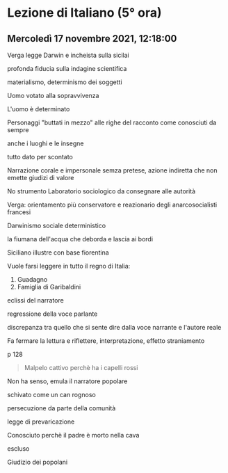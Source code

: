 # Lezione di Italiano (5° ora) 
## Mercoledì 17 novembre 2021, 12:18:00

Verga legge Darwin e incheista sulla sicilai

profonda fiducia sulla indagine scientifica

materialismo, determinismo dei soggetti

Uomo votato alla sopravvivenza

L'uomo è determinato

Personaggi "buttati in mezzo" alle righe del racconto come conosciuti da sempre

anche i luoghi e le insegne

tutto dato per scontato


Narrazione corale e impersonale semza pretese, azione indiretta che non emette giudizi di valore


No strumento Laboratorio sociologico da consegnare alle autorità

Verga: orientamento più conservatore e reazionario degli anarcosocialisti francesi

Darwinismo sociale deterministico

la fiumana dell'acqua che deborda e lascia ai bordi


Siciliano illustre con base fiorentina

Vuole farsi leggere in tutto il regno di Italia:

1. Guadagno
2. Famiglia di Garibaldini





eclissi del narratore

regressione della voce parlante


discrepanza tra quello che si sente dire dalla voce narrante e l'autore reale


Fa fermare la lettura e riflettere, interpretazione, effetto straniamento 


p 128

> Malpelo cattivo perchè ha i capelli rossi

Non ha senso, emula il narratore popolare

schivato come un can rognoso

persecuzione da parte della comunità

legge di prevaricazione

Conosciuto perchè il padre è morto nella cava

escluso

Giudizio dei popolani
<!--stackedit_data:
eyJoaXN0b3J5IjpbMTkxMjczMTcsNjM1MTgxMzMwXX0=
-->